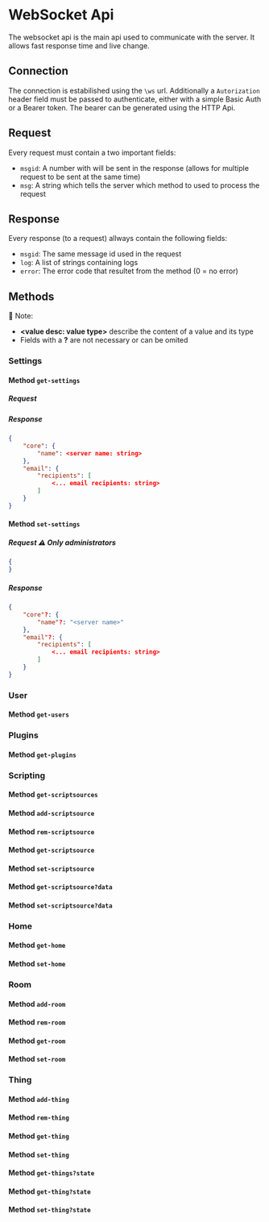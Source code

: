 # WebSocket Api

The websocket api is the main api used to communicate with the server. It allows fast response time and live change.

## Connection

The connection is estabilished using the `\ws` url. 
Additionally a `Autorization` header field must be passed to authenticate, either with a simple Basic Auth or a Bearer token. The bearer can be generated using the HTTP Api.

## Request

Every request must contain a two important fields:
- `msgid`: A number with will be sent in the response (allows for multiple request to be sent at the same time)
- `msg`: A string which tells the server which method to used to process the request

## Response

Every response (to a request) allways contain the following fields:
- `msgid`: The same message id used in the request
- `log`: A list of strings containing logs
- `error`: The error code that resultet from the method (0 = no error)

## Methods

📓 Note:
- **\<value desc: value type\>** describe the content of a value and its type
- Fields with a **?** are not necessary or can be omited

### Settings

#### Method `get-settings`

##### Request

##### Response
```json
{
	"core": {
		"name": <server name: string>
	},
	"email": {
		"recipients": [
			<... email recipients: string>
		]
	}
}
```

#### Method `set-settings`

##### Request ⚠️ Only administrators
```json
{
}
```

##### Response
```json
{
	"core"?: {
		"name"?: "<server name>"
	},
	"email"?: {
		"recipients": [
			<... email recipients: string>
		]
	}
}
```

### User
#### Method `get-users`

### Plugins
#### Method `get-plugins`

### Scripting
#### Method `get-scriptsources`

#### Method `add-scriptsource`
#### Method `rem-scriptsource`

#### Method `get-scriptsource`
#### Method `set-scriptsource`

#### Method `get-scriptsource?data`
#### Method `set-scriptsource?data`

### Home
#### Method `get-home`
#### Method `set-home`

### Room
#### Method `add-room`
#### Method `rem-room`

#### Method `get-room`
#### Method `set-room`

### Thing
#### Method `add-thing`
#### Method `rem-thing`

#### Method `get-thing`
#### Method `set-thing`

#### Method `get-things?state`
#### Method `get-thing?state`
#### Method `set-thing?state`